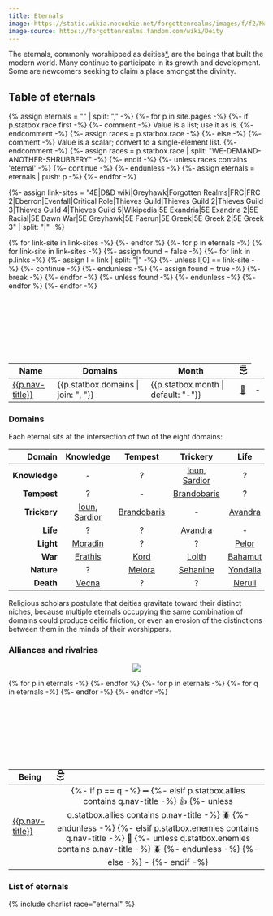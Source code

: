 ```yaml
---
title: Eternals
image: https://static.wikia.nocookie.net/forgottenrealms/images/f/f2/Mulhorandi_pantheon_I.jpg
image-source: https://forgottenrealms.fandom.com/wiki/Deity
---
```


The eternals, commonly worshipped as deities[*](https://dungeonsdragons.fandom.com/wiki/Deity), are the beings that built the modern world. Many continue to participate in its growth and development. Some are newcomers seeking to claim a place amongst the divinity.

## Table of eternals

{% assign eternals = "" | split: "," -%}
{%- for p in site.pages -%}
  {%- if p.statbox.race.first -%}
    {%- comment -%} Value is a list; use it as is. {%- endcomment -%}
    {%- assign races = p.statbox.race -%}
  {%- else -%}
    {%- comment -%} Value is a scalar; convert to a single-element list. {%- endcomment -%}
    {%- assign races = p.statbox.race | split: "WE-DEMAND-ANOTHER-SHRUBBERY" -%}
  {%- endif -%}
  {%- unless races contains 'eternal' -%} {%- continue -%} {%- endunless -%}
  {%- assign eternals = eternals | push: p -%}
{%- endfor -%}

{%- assign link-sites = "4E|D&D wiki|Greyhawk|Forgotten Realms|FRC|FRC 2|Eberron|Evenfall|Critical Role|Thieves Guild|Thieves Guild 2|Thieves Guild 3|Thieves Guild 4|Thieves Guild 5|Wikipedia|5E Exandria|5E Exandria 2|5E Racial|5E Dawn War|5E Greyhawk|5E Faerun|5E Greek|5E Greek 2|5E Greek 3" | split: "|" -%}

<style>
th.rotate {
  white-space: nowrap;
}

th.rotate > div {
  transform: rotate(-90deg);
  width: 1em;
}
</style>
<table style="margin-top: 9em">
<thead>
<tr>
  <th>Name</th>
  <th>Domains</th>
  <th>Month</th>
{% for link-site in link-sites -%}
  <th class="rotate"><div>{{link-site}}</div></th>
{%- endfor %}
</tr>
</thead>
<tbody>
{%- for p in eternals -%}
  <tr>
    <td><a href="{{site.baseurl}}{{p.url}}">{{p.nav-title}}</a></td>
    <td>{{p.statbox.domains | join: ", "}}</td>
    <td>{{p.statbox.month | default: "-"}}</td>
    {% for link-site in link-sites -%}
      {%- assign found = false -%}
      {%- for link in p.links -%}
        {%- assign l = link | split: "|" -%}
        {%- unless l[0] == link-site -%} {%- continue -%} {%- endunless -%}
        {%- assign found = true -%}
        <td style="text-align: center"><a href="{{l[1]}}">🔵</a></td>
        {%- break -%}
      {%- endfor -%}
      {%- unless found -%} <td style="text-align: center">-</td> {%- endunless -%}
    {%- endfor %}
  </tr>
{%- endfor -%}
</tbody>
</table>

### Domains

Each eternal sits at the intersection of two of the eight domains:

|        Domain | Knowledge         | Tempest       | Trickery          | Life       | Light      | War       | Nature     | Death     |
|--------------:|:-----------------:|:-------------:|:-----------------:|:----------:|:----------:|:---------:|:----------:|:---------:|
| **Knowledge** | -                 | ?             | [Ioun], [Sardior] | ?          | [Moradin]  | [Erathis] | ?          | [Vecna]   |
|   **Tempest** | ?                 | -             | [Brandobaris]     | ?          | ?          | [Kord]    | [Melora]   | ?         |
|  **Trickery** | [Ioun], [Sardior] | [Brandobaris] | -                 | [Avandra]  | ?          | [Lolth]   | [Sehanine] | ?         |
|      **Life** | ?                 | ?             | [Avandra]         | -          | [Pelor]    | [Bahamut] | [Yondalla] | [Nerull]  |
|     **Light** | [Moradin]         | ?             | ?                 | [Pelor]    | -          | [Sune]    | [Corellon] | ?         |
|       **War** | [Erathis]         | [Kord]        | [Lolth]           | [Bahamut]  | [Sune]     | -         | [Gruumsh]  | [Tiamat]  |
|    **Nature** | ?                 | [Melora]      | [Sehanine]        | [Yondalla] | [Corellon] | [Gruumsh] | -          | ?         |
|     **Death** | [Vecna]           | ?             | ?                 | [Nerull]   | ?          | [Tiamat]  | ?          | -         |

Religious scholars postulate that deities gravitate toward their distinct niches, because multiple eternals occupying the same combination of domains could produce deific friction, or even an erosion of the distinctions between them in the minds of their worshippers.

### Alliances and rivalries

<center><figure>
<a href="../assets/images/eternals.svg"><img src="../assets/images/eternals.svg" style="max-width: 100%; max-height: 500px"></a>
</figure></center>

<table style="margin-top: 9em">
<thead>
<tr>
  <th>Being</th>
{% for p in eternals -%}
  <th class="rotate"><div>{{p.nav-title}}</div></th>
{%- endfor %}
</tr>
</thead>
<tbody>
{%- for p in eternals -%}
  <tr>
    <td><a href="{{site.baseurl}}{{p.url}}">{{p.nav-title}}</a></td>
    {%- for q in eternals -%}
      <td style="text-align: center">
        {%- if p == q -%} ➖
        {%- elsif p.statbox.allies contains q.nav-title -%} 👍
          {%- unless q.statbox.allies contains p.nav-title -%} 🪲 {%- endunless -%}
        {%- elsif p.statbox.enemies contains q.nav-title -%} 💢
          {%- unless q.statbox.enemies contains p.nav-title -%} 🪲 {%- endunless -%}
        {%- else -%} -
        {%- endif -%}
      </td>
    {%- endfor -%}
  </tr>
{%- endfor -%}
</tbody>
</table>

### List of eternals

{% include charlist race="eternal" %}

[Avandra]: ../dossiers/avandra
[Bahamut]: ../dossiers/bahamut
[Brandobaris]: ../dossiers/brandobaris
[Corellon]: ../dossiers/corellon
[Erathis]: ../dossiers/erathis
[Gruumsh]: ../dossiers/gruumsh
[Ioun]: ../dossiers/ioun
[Kord]: ../dossiers/kord
[Lolth]: ../dossiers/lolth
[Melora]: ../dossiers/melora
[Moradin]: ../dossiers/moradin
[Nerull]: ../dossiers/nerull
[Pelor]: ../dossiers/pelor
[Raven Queen]: ../dossiers/nerull
[Sardior]: ../dossiers/sardior
[Sehanine]: ../dossiers/sehanine
[Sune]: ../dossiers/sune
[Tiamat]: ../dossiers/tiamat
[Vecna]: ../dossiers/vecna
[Yondalla]: ../dossiers/yondalla
